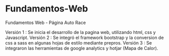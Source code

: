 # Fundamentos-Web
Fundamentos Web - Página Auto Race

Versión 1 : Se inicia el desarrollo de la pagina web, utilizando html, css y Javascript.
Versión 2 : Se integró el framework bootstrap y la conversion de css a sass en algunas hojas de estilo mediante prepros.
Versión 3 : Se integraron las herramientas de google analytics y hotjar (Mapa de Calor).
